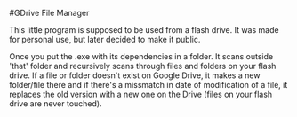 #GDrive File Manager

This little program is supposed to be used from a flash drive.
It was made for personal use, but later decided to make it public.

Once you put the .exe with its dependencies in a folder. It scans outside 'that' folder and recursively scans through files and folders on your flash drive.
If a file or folder doesn't exist on Google Drive, it makes a new folder/file there and if there's a missmatch in date of modification of a file, it replaces the old version with a new one on the Drive (files on your flash drive are never touched).
